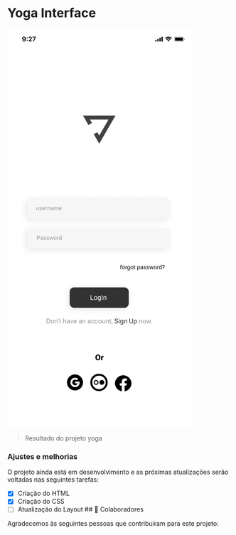 # Yoga Interface

<img src="./assests/iphone.png" alt="tela inicial">  

> Resultado do projeto yoga

### Ajustes e melhorias

O projeto ainda está em desenvolvimento e as próximas atualizações serão voltadas nas seguintes tarefas:

- [x] Criação do HTML
- [x] Criação do CSS
- [ ] Atualização do Layout ## 🤝 Colaboradores

Agradecemos às seguintes pessoas que contribuíram para este projeto:

